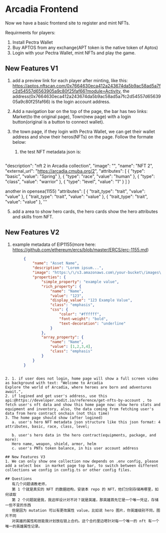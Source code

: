 # Arcadia Frontend
Now we have a basic frontend site to register and mint NFTs.

Requirments for players:
1. Install Pectra Wallet
2. Buy APTOS from any exchange(APT token is the native token of Aptos)
3. Login with your Pectra Wallet, mint NFTs and play the game.

## New Features V1

1. add a preview link for each player after minting, like this: https://aptos.nftscan.com/0x7664630eca412a243674da5b9ac58ad5a7fc2d54557d6563905a9c80f25faf66?module=Activity, the address(0x7664630eca412a243674da5b9ac58ad5a7fc2d54557d6563905a9c80f25faf66) is the login account address.

2. Add a navigation bar on the top of the page, the bar has two links: Market(to the original page), Town(new page) with a login button(original is a button to connect wallet).

3. the town page, if they login with Pectra Wallet, we can get their wallet address and show their heros(NFTs) on the page. Follow the formate below:
   1. the test NFT metadata json is:
   ```json {
  "description": "nft 2 in Arcadia collection",
  "image": "",
  "name": "NFT 2",
  "external_url": "https://arcadia.cmuba.org/2",
  "attributes": [
    {
      "type": "basic",
      "value": "Spring"
    },
    {
      "type": "race",
      "value": "human"
    },
    {
      "type": "class",
      "value": "warrior"
    },
    {
      "type": "level",
      "value": "1"
    }
  ]
 }
 
 another in opensea(1155)
 "attributes": [
    {
      "trait_type": "trait",
      "value": "value"
    },
    {
      "trait_type": "trait",
      "value": "value"
    },
    {
      "trait_type": "trait",
      "value": "value"
},
 '''

5. add a area to show hero cards, the hero cards show the hero attributes and skills from NFT.

## New Features V2
1. example metadata of EIP1155(more here: https://github.com/ethereum/ercs/blob/master/ERCS/erc-1155.md)
   ```json
        {
            "name": "Asset Name",
            "description": "Lorem ipsum...",
            "image": "https:\/\/s3.amazonaws.com\/your-bucket\/images\/{id}.png",
            "properties": {
                "simple_property": "example value",
                "rich_property": {
                    "name": "Name",
                    "value": "123",
                    "display_value": "123 Example Value",
                    "class": "emphasis",
                    "css": {
                        "color": "#ffffff",
                        "font-weight": "bold",
                        "text-decoration": "underline"
                    }
                },
                "array_property": {
                    "name": "Name",
                    "value": [1,2,3,4],
                    "class": "emphasis"
                }
            }
        }
```

2. 1. if user does not login, home page will show a full screen video as background with text: "Welcome to Arcadia
Explore the world of Arcadia, where heroes are born and adventures await.", 
2. if logined and get user's address, use this api:@https://developer.nodit.io/reference/get-nfts-by-account , to fetch user's nft data and show this home page now: show hero stats and equipment and inventory, also, the data coming from fetching user's data from hero contract onchain (not this time)
3. The home page should show (after logined)
   a. user's hero NFT metadata json structure like this json format: 4 attributes, basic, race, class, level;
   
   b. user's hero data in the hero contract(equipments, package, and more):
   Hero name, weapon, shield, armor, helm
   c. user's PNTs token balance, in his user account address

## New Features V3
1. We can only show one collection now depends on .env config, please add a select box  in market page top bar, to switch between different collections we config in config.ts or other config files. 

## Questions
   有几个问题请教老师，
   第 1 个就是真实的 NFT 的数据结构，安装本 repo 的 NFT，他们分别存储再哪里，如何读取
   第 2 个问题就是我，我这样设计对不对？就是英雄，那英雄首先它是一个唯一凭证，存储一些不变的东西
   但是因为 mutation 可以有更改属性 value，比如说 hero 图片，你英雄级别不同，图片不同
   对英雄的属性和技能我计划放在链上合约。这个合约里边嗯针对每一个唯一的 nft 有一个唯一的英雄属性记录。
